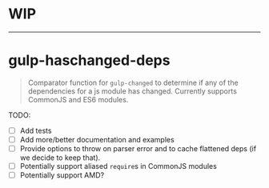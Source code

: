 # WIP
___
# gulp-haschanged-deps
> Comparator function for `gulp-changed` to determine if any of the dependencies for a js module has changed. Currently supports CommonJS and ES6 modules.

TODO:
- [ ] Add tests
- [ ] Add more/better documentation and examples
- [ ] Provide options to throw on parser error and to cache flattened deps (if we decide to keep that).
- [ ] Potentially support aliased `require`s in CommonJS modules
- [ ] Potentially support AMD?